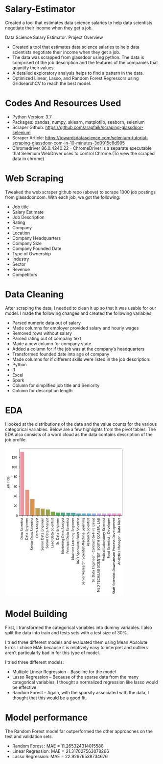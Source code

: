# Salary-Estimator
Created a tool that estimates data science salaries to help data scientists negotiate their income when they get a job.

Data Science Salary Estimator: Project Overview

* Created a tool that estimates data science salaries to help data scientists negotiate their income when they get a job.
* The data was scrapped from glassdoor using python. The data is comprised of the job description and the features of the companies that quantify their values.
* A detailed exploratory analysis helps to find a pattern in the data.
* Optimized Linear, Lasso, and Random Forest Regressors using GridsearchCV to reach the best model.

# Codes And Resources Used
* Python Version: 3.7
* Packages: pandas, numpy, sklearn, matplotlib, seaborn, selenium
* Scraper Github: https://github.com/arapfaik/scraping-glassdoor-selenium
* Scraper Article: https://towardsdatascience.com/selenium-tutorial-scraping-glassdoor-com-in-10-minutes-3d0915c6d905
* Chromedriver 86.0.4240.22 - ChromeDriver is a separate executable that Selenium WebDriver uses to control Chrome.(To view the scraped data in chrome)


# Web Scraping

Tweaked the web scraper github repo (above) to scrape 1000 job postings from glassdoor.com. With each job, we got the following:

* Job title
* Salary Estimate
* Job Description
* Rating
* Company
* Location
* Company Headquarters
* Company Size
* Company Founded Date
* Type of Ownership
* Industry
* Sector
* Revenue
* Competitors

# Data Cleaning

After scraping the data, I needed to clean it up so that it was usable for our model. I made the following changes and created the following variables:

* Parsed numeric data out of salary
* Made columns for employer provided salary and hourly wages
* Removed rows without salary
* Parsed rating out of company text
* Made a new column for company state
* Added a column for if the job was at the company’s headquarters
* Transformed founded date into age of company
* Made columns for if different skills were listed in the job description:
* Python
* R
* Excel
* Spark
* Column for simplified job title and Seniority
* Column for description length

# EDA

I looked at the distributions of the data and the value counts for the various categorical variables. Below are a few highlights from the pivot tables. The EDA also consists of a word cloud as the data contains description of the job profile. 

![](png1.png) 
# Model Building

First, I transformed the categorical variables into dummy variables. I also split the data into train and tests sets with a test size of 30%.

I tried three different models and evaluated them using Mean Absolute Error. I chose MAE because it is relatively easy to interpret and outliers aren’t particularly bad in for this type of model.

I tried three different models:

* Multiple Linear Regression – Baseline for the model
* Lasso Regression – Because of the sparse data from the many categorical variables, I thought a normalized regression like lasso would be effective.
* Random Forest – Again, with the sparsity associated with the data, I thought that this would be a good fit.

# Model performance

The Random Forest model far outperformed the other approaches on the test and validation sets.
 

* Random Forest : MAE = 11.265324314015588
* Linear Regression: MAE = 21.317027563078266 
* Lasso Regression: MAE = 22.92976538734676
